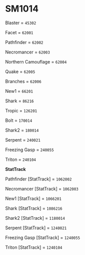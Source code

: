 # SM1014


Blaster = `45302`

Facet = `62001`

Pathfinder = `62002`

Necromancer = `62003`

Northern Camouflage = `62004`

Quake = `62005`

Branches = `62006`

New1 = `66201`

Shark = `86216`

Tropic = `126201`

Bolt = `170014`

Shark2 = `180014`

Serpent = `240021`

Freezing Gasp = `240055`

Triton = `240104`


**StatTrack**


Pathfinder [StatTrack] = `1062002`

Necromancer [StatTrack] = `1062003`

New1 [StatTrack] = `1066201`

Shark [StatTrack] = `1086216`

Shark2 [StatTrack] = `1180014`

Serpent [StatTrack] = `1240021`

Freezing Gasp [StatTrack] = `1240055`

Triton [StatTrack] = `1240104`